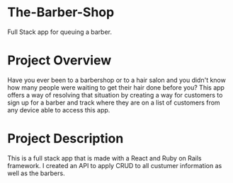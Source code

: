 # The-Barber-Shop
Full Stack app for queuing a barber.

# Project Overview 
Have you ever been to a barbershop or to a hair salon and you didn't know how many people were waiting to get their hair done before you? This app offers a way of resolving that situation by creating a way for customers to sign up for a barber and track where they are on a list of customers from any device able to access this app. 

# Project Description 
This is a full stack app that is made with a React and Ruby on Rails framework. I created an API to apply CRUD to all custumer information as well as the barbers. 
